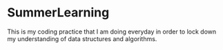 # SummerLearning
This is my coding practice that I am doing everyday in order to lock down my understanding of data structures and algorithms. 
